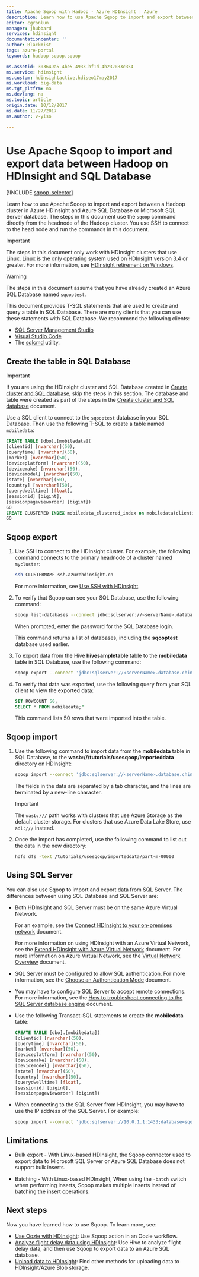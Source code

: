```yaml
---
title: Apache Sqoop with Hadoop - Azure HDInsight | Azure
description: Learn how to use Apache Sqoop to import and export between Hadoop on HDInsight and an Azure SQL Database.
editor: cgronlun
manager: jhubbard
services: hdinsight
documentationcenter: ''
author: Blackmist
tags: azure-portal
keywords: hadoop sqoop,sqoop

ms.assetid: 303649a5-4be5-4933-bf1d-4b232083c354
ms.service: hdinsight
ms.custom: hdinsightactive,hdiseo17may2017
ms.workload: big-data
ms.tgt_pltfrm: na
ms.devlang: na
ms.topic: article
origin.date: 10/12/2017
ms.date: 11/27/2017
ms.author: v-yiso

---
```

# Use Apache Sqoop to import and export data between Hadoop on HDInsight and SQL Database

[!INCLUDE [sqoop-selector](../../includes/hdinsight-selector-use-sqoop.md)]

Learn how to use Apache Sqoop to import and export between a Hadoop cluster in Azure HDInsight and Azure SQL Database or Microsoft SQL Server database. The steps in this document use the `sqoop` command directly from the headnode of the Hadoop cluster. You use SSH to connect to the head node and run the commands in this document.

> [!IMPORTANT]
> The steps in this document only work with HDInsight clusters that use Linux. Linux is the only operating system used on HDInsight version 3.4 or greater. For more information, see [HDInsight retirement on Windows](hdinsight-component-versioning.md#hdinsight-windows-retirement).

> [!WARNING]
> The steps in this document assume that you have already created an Azure SQL Database named `sqooptest`.
>
> This document provides T-SQL statements that are used to create and query a table in SQL Database. There are many clients that you can use these statements with SQL Database. We recommend the following clients:
>
> * [SQL Server Management Studio](../sql-database/sql-database-connect-query-ssms.md)
> * [Visual Studio Code](../sql-database/sql-database-connect-query-vscode.md)
> * The [sqlcmd](https://docs.microsoft.com/sql/tools/sqlcmd-utility) utility.

## Create the table in SQL Database

> [!IMPORTANT]
> If you are using the HDInsight cluster and SQL Database created in [Create cluster and SQL database](hdinsight-use-sqoop.md), skip the steps in this section. The database and table were created as part of the steps in the [Create cluster and SQL database](hdinsight-use-sqoop.md) document.

Use a SQL client to connect to the `sqooptest` database in your SQL Database. Then use the following T-SQL to create a table named `mobiledata`:

```sql
CREATE TABLE [dbo].[mobiledata](
[clientid] [nvarchar](50),
[querytime] [nvarchar](50),
[market] [nvarchar](50),
[deviceplatform] [nvarchar](50),
[devicemake] [nvarchar](50),
[devicemodel] [nvarchar](50),
[state] [nvarchar](50),
[country] [nvarchar](50),
[querydwelltime] [float],
[sessionid] [bigint],
[sessionpagevieworder] [bigint])
GO
CREATE CLUSTERED INDEX mobiledata_clustered_index on mobiledata(clientid)
GO
```

## Sqoop export

1. Use SSH to connect to the HDInsight cluster. For example, the following command connects to the primary headnode of a cluster named `mycluster`:

    ```bash
    ssh CLUSTERNAME-ssh.azurehdinsight.cn
    ```

    For more information, see [Use SSH with HDInsight](hdinsight-hadoop-linux-use-ssh-unix.md).

2. To verify that Sqoop can see your SQL Database, use the following command:

    ```bash
    sqoop list-databases --connect jdbc:sqlserver://<serverName>.database.chinacloudapi.cn:1433 --username <adminLogin> -P
    ```
    When prompted, enter the password for the SQL Database login.

    This command returns a list of databases, including the **sqooptest** database used earlier.

3. To export data from the Hive **hivesampletable** table to the **mobiledata** table in SQL Database, use the following command:

    ```bash
    sqoop export --connect 'jdbc:sqlserver://<serverName>.database.chinacloudapi.cn:1433;database=sqooptest' --username <adminLogin> -P -table 'mobiledata' --hcatalog-table hivesampletable
    ```

4. To verify that data was exported, use the following query from your SQL client to view the exported data:

    ```sql
    SET ROWCOUNT 50;
    SELECT * FROM mobiledata;"
    ```

    This command lists 50 rows that were imported into the table.

## Sqoop import

1. Use the following command to import data from the **mobiledata** table in SQL Database, to the **wasb:///tutorials/usesqoop/importeddata** directory on HDInsight:

    ```bash
    sqoop import --connect 'jdbc:sqlserver://<serverName>.database.chinacloudapi.cn:1433;database=sqooptest' --username <adminLogin> --password <adminPassword> --table 'mobiledata' --target-dir 'wasb:///tutorials/usesqoop/importeddata' --fields-terminated-by '\t' --lines-terminated-by '\n' -m 1
    ```

    The fields in the data are separated by a tab character, and the lines are terminated by a new-line character.

    > [!IMPORTANT]
    > The `wasb:///` path works with clusters that use Azure Storage as the default cluster storage. For clusters that use Azure Data Lake Store, use `adl:///` instead.

2. Once the import has completed, use the following command to list out the data in the new directory:

    ```bash
    hdfs dfs -text /tutorials/usesqoop/importeddata/part-m-00000
    ```

## Using SQL Server

You can also use Sqoop to import and export data from SQL Server. The differences between using SQL Database and SQL Server are:

* Both HDInsight and SQL Server must be on the same Azure Virtual Network.

    For an example, see the [Connect HDInsight to your on-premises network](./connect-on-premises-network.md) document.

    For more information on using HDInsight with an Azure Virtual Network, see the [Extend HDInsight with Azure Virtual Network](hdinsight-extend-hadoop-virtual-network.md) document. For more information on Azure Virtual Network, see the [Virtual Network Overview](../virtual-network/virtual-networks-overview.md) document.

* SQL Server must be configured to allow SQL authentication. For more information, see the [Choose an Authentication Mode](https://msdn.microsoft.com/ms144284.aspx) document.

* You may have to configure SQL Server to accept remote connections. For more information, see the [How to troubleshoot connecting to the SQL Server database engine](http://social.technet.microsoft.com/wiki/contents/articles/2102.how-to-troubleshoot-connecting-to-the-sql-server-database-engine.aspx) document.

* Use the following Transact-SQL statements to create the **mobiledata** table:

    ```sql
    CREATE TABLE [dbo].[mobiledata](
    [clientid] [nvarchar](50),
    [querytime] [nvarchar](50),
    [market] [nvarchar](50),
    [deviceplatform] [nvarchar](50),
    [devicemake] [nvarchar](50),
    [devicemodel] [nvarchar](50),
    [state] [nvarchar](50),
    [country] [nvarchar](50),
    [querydwelltime] [float],
    [sessionid] [bigint],
    [sessionpagevieworder] [bigint])
    ```

* When connecting to the SQL Server from HDInsight, you may have to use the IP address of the SQL Server. For example:

    ```bash
    sqoop import --connect 'jdbc:sqlserver://10.0.1.1:1433;database=sqooptest' --username <adminLogin> -P <adminPassword> -table 'mobiledata' --target-dir 'wasb:///tutorials/usesqoop/importeddata' --fields-terminated-by '\t' --lines-terminated-by '\n' -m 1
    ```

## Limitations

* Bulk export - With Linux-based HDInsight, the Sqoop connector used to export data to Microsoft SQL Server or Azure SQL Database does not support bulk inserts.

* Batching - With Linux-based HDInsight, When using the `-batch` switch when performing inserts, Sqoop makes multiple inserts instead of batching the insert operations.

## Next steps

Now you have learned how to use Sqoop. To learn more, see:

* [Use Oozie with HDInsight][hdinsight-use-oozie]: Use Sqoop action in an Oozie workflow.
* [Analyze flight delay data using HDInsight][hdinsight-analyze-flight-data]: Use Hive to analyze flight delay data, and then use Sqoop to export data to an Azure SQL database.
* [Upload data to HDInsight][hdinsight-upload-data]: Find other methods for uploading data to HDInsight/Azure Blob storage.

[hdinsight-versions]:  hdinsight-component-versioning.md
[hdinsight-provision]: hdinsight-hadoop-provision-linux-clusters.md
[hdinsight-get-started]: hdinsight-hadoop-linux-tutorial-get-started.md
[hdinsight-storage]: ../hdinsight-hadoop-use-blob-storage.md
[hdinsight-analyze-flight-data]: hdinsight-analyze-flight-delay-data.md
[hdinsight-use-oozie]: hdinsight-use-oozie.md
[hdinsight-upload-data]: hdinsight-upload-data.md
[hdinsight-submit-jobs]: hdinsight-submit-hadoop-jobs-programmatically.md

[sqldatabase-get-started]: ../sql-database-get-started.md
[sqldatabase-create-configue]: ../sql-database-create-configure.md

[powershell-start]: http://technet.microsoft.com/library/hh847889.aspx
[powershell-install]: https://docs.microsoft.com/powershell/azureps-cmdlets-docs
[powershell-script]: http://technet.microsoft.com/library/ee176949.aspx

[sqoop-user-guide-1.4.4]: https://sqoop.apache.org/docs/1.4.4/SqoopUserGuide.html

